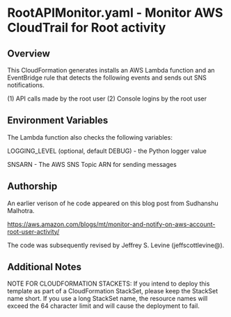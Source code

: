 # RootAPIMonitor.yaml - Monitor AWS CloudTrail for Root activity

## Overview

This CloudFormation generates installs an AWS Lambda function and an
EventBridge rule that detects the following events and sends out SNS
notifications.

(1) API calls made by the root user
(2) Console logins by the root user

## Environment Variables

The Lambda function also checks the following variables:

LOGGING_LEVEL (optional, default DEBUG) - the Python logger
value

SNSARN - The AWS SNS Topic ARN for sending messages

## Authorship

An earlier verison of he code appeared on this blog post from
Sudhanshu Malhotra.

https://aws.amazon.com/blogs/mt/monitor-and-notify-on-aws-account-root-user-activity/

The code was subsequently revised by Jeffrey S. Levine (jeffscottlevine@).

## Additional Notes

NOTE FOR CLOUDFORMATION STACKETS: If you intend to deploy this
template as part of a CloudFormation StackSet, please keep the
StackSet name short.  If you use a long StackSet name, the
resource names will exceed the 64 character limit and will cause
the deployment to fail.
